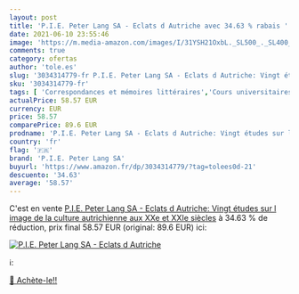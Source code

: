 ```yaml
---
layout: post
title: 'P.I.E. Peter Lang SA - Eclats d Autriche avec 34.63 % rabais '
date: 2021-06-10 23:55:46
image: 'https://m.media-amazon.com/images/I/31YSH21OxbL._SL500_._SL400_.jpg'
comments: true
category: ofertas
author: 'tole.es'
slug: '3034314779-fr P.I.E. Peter Lang SA - Eclats d Autriche: Vingt études sur...'
sku: '3034314779-fr'
tags: [ 'Correspondances et mémoires littéraires','Cours universitaires','Critiques, essais et analyses de littérature','Dictionnaires, langues et encyclopédies','Encyclopédies et dictionnaires de la communication','Encyclopédies et dictionnaires de lhistoire, sciences humaines et spiritualités','Encyclopédies et dictionnaires thématiques','Ethnologie et anthropologie','Etudes des moyens de communication','Linguistique','Linguistique et sciences du langage pour luniversité','Livres','Livres de référence sur la littérature','Médias et communication','Romans et littérature','Sciences humaines','p.i.e. peter lang sa','Études supérieures', ]
actualPrice: 58.57 EUR
currency: EUR
price: 58.57
comparePrice: 89.6 EUR
prodname: 'P.I.E. Peter Lang SA - Eclats d Autriche: Vingt études sur l image de la culture autrichienne aux XXe et XXIe siècles'
country: 'fr'
flag: '🇫🇷'
brand: 'P.I.E. Peter Lang SA'
buyurl: 'https://www.amazon.fr/dp/3034314779/?tag=tolees0d-21'
descuento: '34.63'
average: '58.57'
---
```


C'est en vente [P.I.E. Peter Lang SA - Eclats d Autriche: Vingt études sur l image de la culture autrichienne aux XXe et XXIe siècles](https://www.amazon.fr/dp/3034314779/?tag=tolees0d-21)  à  34.63 % de réduction, prix final  58.57 EUR (original: 89.6 EUR) ici:

[![P.I.E. Peter Lang SA - Eclats d Autriche](https://m.media-amazon.com/images/I/31YSH21OxbL._SL500_._SL400_.jpg)](https://www.amazon.fr/dp/3034314779/?tag=tolees0d-21)

ℹ️:


[🛒 Achète-le!!](https://www.amazon.fr/dp/3034314779/?tag=tolees0d-21)
